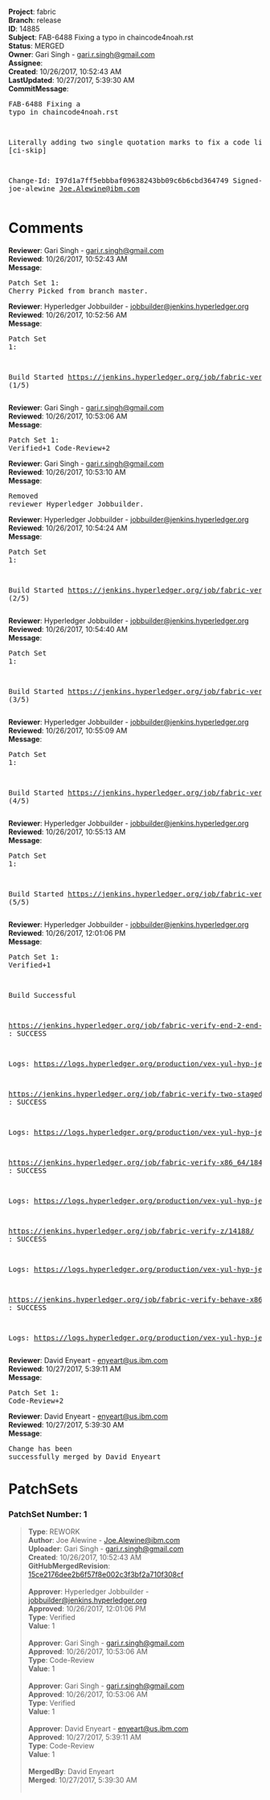 <strong>Project</strong>: fabric<br><strong>Branch</strong>: release<br><strong>ID</strong>: 14885<br><strong>Subject</strong>: FAB-6488 Fixing a typo in chaincode4noah.rst<br><strong>Status</strong>: MERGED<br><strong>Owner</strong>: Gari Singh - gari.r.singh@gmail.com<br><strong>Assignee</strong>:<br><strong>Created</strong>: 10/26/2017, 10:52:43 AM<br><strong>LastUpdated</strong>: 10/27/2017, 5:39:30 AM<br><strong>CommitMessage</strong>:<br><pre>FAB-6488 Fixing a typo in chaincode4noah.rst

Literally adding two single quotation marks to fix a code line.
[ci-skip]

Change-Id: I97d1a7ff5ebbbaf09638243bb09c6b6cbd364749
Signed-off-by: joe-alewine <Joe.Alewine@ibm.com>
</pre><h1>Comments</h1><strong>Reviewer</strong>: Gari Singh - gari.r.singh@gmail.com<br><strong>Reviewed</strong>: 10/26/2017, 10:52:43 AM<br><strong>Message</strong>: <pre>Patch Set 1: Cherry Picked from branch master.</pre><strong>Reviewer</strong>: Hyperledger Jobbuilder - jobbuilder@jenkins.hyperledger.org<br><strong>Reviewed</strong>: 10/26/2017, 10:52:56 AM<br><strong>Message</strong>: <pre>Patch Set 1:

Build Started https://jenkins.hyperledger.org/job/fabric-verify-z/14188/ (1/5)</pre><strong>Reviewer</strong>: Gari Singh - gari.r.singh@gmail.com<br><strong>Reviewed</strong>: 10/26/2017, 10:53:06 AM<br><strong>Message</strong>: <pre>Patch Set 1: Verified+1 Code-Review+2</pre><strong>Reviewer</strong>: Gari Singh - gari.r.singh@gmail.com<br><strong>Reviewed</strong>: 10/26/2017, 10:53:10 AM<br><strong>Message</strong>: <pre>Removed reviewer Hyperledger Jobbuilder.</pre><strong>Reviewer</strong>: Hyperledger Jobbuilder - jobbuilder@jenkins.hyperledger.org<br><strong>Reviewed</strong>: 10/26/2017, 10:54:24 AM<br><strong>Message</strong>: <pre>Patch Set 1:

Build Started https://jenkins.hyperledger.org/job/fabric-verify-end-2-end-x86_64/10112/ (2/5)</pre><strong>Reviewer</strong>: Hyperledger Jobbuilder - jobbuilder@jenkins.hyperledger.org<br><strong>Reviewed</strong>: 10/26/2017, 10:54:40 AM<br><strong>Message</strong>: <pre>Patch Set 1:

Build Started https://jenkins.hyperledger.org/job/fabric-verify-two-staged-ci-check-x86_64/1100/ (3/5)</pre><strong>Reviewer</strong>: Hyperledger Jobbuilder - jobbuilder@jenkins.hyperledger.org<br><strong>Reviewed</strong>: 10/26/2017, 10:55:09 AM<br><strong>Message</strong>: <pre>Patch Set 1:

Build Started https://jenkins.hyperledger.org/job/fabric-verify-x86_64/18473/ (4/5)</pre><strong>Reviewer</strong>: Hyperledger Jobbuilder - jobbuilder@jenkins.hyperledger.org<br><strong>Reviewed</strong>: 10/26/2017, 10:55:13 AM<br><strong>Message</strong>: <pre>Patch Set 1:

Build Started https://jenkins.hyperledger.org/job/fabric-verify-behave-x86_64/12488/ (5/5)</pre><strong>Reviewer</strong>: Hyperledger Jobbuilder - jobbuilder@jenkins.hyperledger.org<br><strong>Reviewed</strong>: 10/26/2017, 12:01:06 PM<br><strong>Message</strong>: <pre>Patch Set 1: Verified+1

Build Successful 

https://jenkins.hyperledger.org/job/fabric-verify-end-2-end-x86_64/10112/ : SUCCESS

Logs: https://logs.hyperledger.org/production/vex-yul-hyp-jenkins-1/fabric-verify-end-2-end-x86_64/10112

https://jenkins.hyperledger.org/job/fabric-verify-two-staged-ci-check-x86_64/1100/ : SUCCESS

Logs: https://logs.hyperledger.org/production/vex-yul-hyp-jenkins-1/fabric-verify-two-staged-ci-check-x86_64/1100

https://jenkins.hyperledger.org/job/fabric-verify-x86_64/18473/ : SUCCESS

Logs: https://logs.hyperledger.org/production/vex-yul-hyp-jenkins-1/fabric-verify-x86_64/18473

https://jenkins.hyperledger.org/job/fabric-verify-z/14188/ : SUCCESS

Logs: https://logs.hyperledger.org/production/vex-yul-hyp-jenkins-1/fabric-verify-z/14188

https://jenkins.hyperledger.org/job/fabric-verify-behave-x86_64/12488/ : SUCCESS

Logs: https://logs.hyperledger.org/production/vex-yul-hyp-jenkins-1/fabric-verify-behave-x86_64/12488</pre><strong>Reviewer</strong>: David Enyeart - enyeart@us.ibm.com<br><strong>Reviewed</strong>: 10/27/2017, 5:39:11 AM<br><strong>Message</strong>: <pre>Patch Set 1: Code-Review+2</pre><strong>Reviewer</strong>: David Enyeart - enyeart@us.ibm.com<br><strong>Reviewed</strong>: 10/27/2017, 5:39:30 AM<br><strong>Message</strong>: <pre>Change has been successfully merged by David Enyeart</pre><h1>PatchSets</h1><h3>PatchSet Number: 1</h3><blockquote><strong>Type</strong>: REWORK<br><strong>Author</strong>: Joe Alewine - Joe.Alewine@ibm.com<br><strong>Uploader</strong>: Gari Singh - gari.r.singh@gmail.com<br><strong>Created</strong>: 10/26/2017, 10:52:43 AM<br><strong>GitHubMergedRevision</strong>: [15ce2176dee2b6f57f8e002c3f3bf2a710f308cf](https://github.com/hyperledger/fabric/commit/15ce2176dee2b6f57f8e002c3f3bf2a710f308cf)<br><br><strong>Approver</strong>: Hyperledger Jobbuilder - jobbuilder@jenkins.hyperledger.org<br><strong>Approved</strong>: 10/26/2017, 12:01:06 PM<br><strong>Type</strong>: Verified<br><strong>Value</strong>: 1<br><br><strong>Approver</strong>: Gari Singh - gari.r.singh@gmail.com<br><strong>Approved</strong>: 10/26/2017, 10:53:06 AM<br><strong>Type</strong>: Code-Review<br><strong>Value</strong>: 1<br><br><strong>Approver</strong>: Gari Singh - gari.r.singh@gmail.com<br><strong>Approved</strong>: 10/26/2017, 10:53:06 AM<br><strong>Type</strong>: Verified<br><strong>Value</strong>: 1<br><br><strong>Approver</strong>: David Enyeart - enyeart@us.ibm.com<br><strong>Approved</strong>: 10/27/2017, 5:39:11 AM<br><strong>Type</strong>: Code-Review<br><strong>Value</strong>: 1<br><br><strong>MergedBy</strong>: David Enyeart<br><strong>Merged</strong>: 10/27/2017, 5:39:30 AM<br><br></blockquote>